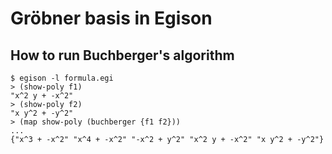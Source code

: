 # Gröbner basis in Egison

## How to run Buchberger's algorithm
```
$ egison -l formula.egi
> (show-poly f1)
"x^2 y + -x^2"
> (show-poly f2)
"x y^2 + -y^2"
> (map show-poly (buchberger {f1 f2}))
...
{"x^3 + -x^2" "x^4 + -x^2" "-x^2 + y^2" "x^2 y + -x^2" "x y^2 + -y^2"}
```
